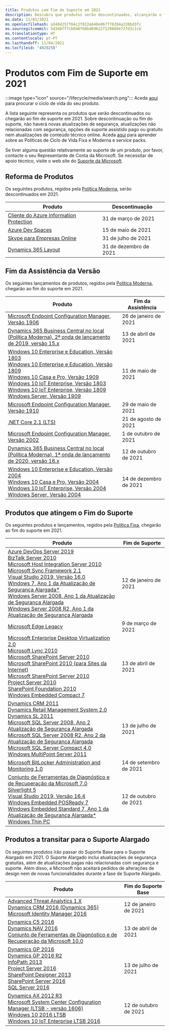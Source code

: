 ```yaml
---
title: Produtos com Fim do Suporte em 2021
description: Descubra que produtos serão descontinuados, alcançarão o fim de suporte ou passarão do suporte base para o suporte alargado em 2021.
ms.date: 11/03/2021
ms.openlocfilehash: a3404257f04c2f022e648e067f78204a220bd3fc
ms.sourcegitcommit: 5d340ff7cb048f68bd696227129860e72fd3c1cb
ms.translationtype: HT
ms.contentlocale: pt-PT
ms.lasthandoff: 11/04/2021
ms.locfileid: "4029258"
---
```

# <a name="products-ending-support-in-2021"></a>Produtos com Fim de Suporte em 2021

:::image type="icon" source="/lifecycle/media/search.png":::
Aceda [aqui](/lifecycle/products/) para procurar o ciclo de vida do seu produto.

A lista seguinte representa os produtos que serão descontinuados ou chegarão ao fim de suporte em 2021. Sobre descontinuação ou fim do suporte, não haverá novas atualizações de segurança, atualizações não relacionadas com segurança, opções de suporte assistido pago ou gratuito nem atualizações de conteúdo técnico online. Aceda [aqui](/lifecycle/overview/product-end-of-support-overview) para aprender sobre as Políticas de Ciclo de Vida Fixa e Moderna e service packs.

Se tiver alguma questão relativamente ao suporte de um produto, por favor, contacte o seu Representante de Conta da Microsoft. Se necessitar de apoio técnico, visite o web site do [Suporte da Microsoft](https://support.microsoft.com/contactus/?ws=support).

## <a name="product-retirements"></a>Reforma de Produtos

Os seguintes produtos, regidos pela [Política Moderna](/lifecycle/policies/modern), serão descontinuados em 2021.

| Produto | Descontinuação |
| --- | --- |
| [Cliente do Azure Information Protection](/lifecycle/products/azure-information-protection-client?branch=live)<br> | 31 de março de 2021 |
| [Azure Dev Spaces](/lifecycle/products/azure-dev-spaces?branch=live)<br> | 15 de maio de 2021 |
| [Skype para Empresas Online](/lifecycle/products/skype-for-business-online?branch=live)<br> | 31 de julho de 2021 |
| [Dynamics 365 Layout](/lifecycle/products/dynamics-365-layout?branch=live)<br> | 31 de dezembro de 2021 |


## <a name="release-end-of-servicing"></a>Fim da Assistência da Versão

Os seguintes lançamentos de produtos, regidos pela [Política Moderna](/lifecycle/policies/modern), chegarão ao fim do suporte em 2021.

| Produto | Fim da Assistência |
| --- | --- |
| [Microsoft Endpoint Configuration Manager, Versão 1906](/lifecycle/products/microsoft-endpoint-configuration-manager?branch=live)<br> | 26 de janeiro de 2021 |
| [Dynamics 365 Business Central no local (Política Moderna), 2ª onda de lançamento de 2019, versão 15.x](/lifecycle/products/dynamics-365-business-central-onpremises-modern-policy?branch=live)<br> | 13 de abril de 2021 |
| [Windows 10 Enterprise e Education, Versão 1803](/lifecycle/products/windows-10-enterprise-and-education?branch=live)<br>[Windows 10 Enterprise e Education, Versão 1809](/lifecycle/products/windows-10-enterprise-and-education?branch=live)<br>[Windows 10 Casa e Pro, Versão 1909](/lifecycle/products/windows-10-home-and-pro?branch=live)<br>[Windows 10 IoT Enterprise, Versão 1803](/lifecycle/products/windows-10-iot-enterprise?branch=live)<br>[Windows 10 IoT Enterprise, Versão 1809](/lifecycle/products/windows-10-iot-enterprise?branch=live)<br>[Windows Server, Versão 1909](/lifecycle/products/windows-server?branch=live)<br> | 11 de maio de 2021 |
| [Microsoft Endpoint Configuration Manager, Versão 1910](/lifecycle/products/microsoft-endpoint-configuration-manager?branch=live)<br> | 29 de maio de 2021 |
| [.NET Core 2.1 (LTS)](/lifecycle/products/microsoft-net-and-net-core?branch=live)<br> | 21 de agosto de 2021 |
| [Microsoft Endpoint Configuration Manager, Versão 2002](/lifecycle/products/microsoft-endpoint-configuration-manager?branch=live)<br> | 1 de outubro de 2021 |
| [Dynamics 365 Business Central no local (Política Moderna), 1ª onda de lançamento de 2020, versão 16.x](/lifecycle/products/dynamics-365-business-central-onpremises-modern-policy?branch=live)<br> | 12 de outubro de 2021 |
| [Windows 10 Enterprise e Education, Versão 2004](/lifecycle/products/windows-10-enterprise-and-education?branch=live)<br>[Windows 10 Casa e Pro, Versão 2004](/lifecycle/products/windows-10-home-and-pro?branch=live)<br>[Windows 10 IoT Enterprise, Versão 2004](/lifecycle/products/windows-10-iot-enterprise?branch=live)<br>[Windows Server, Versão 2004](/lifecycle/products/windows-server?branch=live)<br> | 14 de dezembro de 2021 |


## <a name="products-reaching-end-of-support"></a>Produtos que atingem o Fim do Suporte

Os seguintes produtos e lançamentos, regidos pela [Política Fixa](/lifecycle/policies/fixed), chegarão ao fim do suporte em 2021.

| Produto | Fim de Suporte |
| --- | --- |
| [Azure DevOps Server 2019](/lifecycle/products/azure-devops-server-2019?branch=live)<br>[BizTalk Server 2010](/lifecycle/products/biztalk-server-2010?branch=live)<br>[Microsoft Host Integration Server 2010](/lifecycle/products/microsoft-host-integration-server-2010?branch=live)<br>[Microsoft Sync Framework 2.1](/lifecycle/products/microsoft-sync-framework-21?branch=live)<br>[Visual Studio 2019, Versão 16.0](/lifecycle/products/visual-studio-2019?branch=live)<br>[Windows 7, Ano 1 da Atualização de Segurança Alargada*](/lifecycle/products/windows-7?branch=live)<br>[Windows Server 2008, Ano 1 da Atualização de Segurança Alargada](/lifecycle/products/windows-server-2008?branch=live)<br>[Windows Server 2008 R2, Ano 1 da Atualização de Segurança Alargada](/lifecycle/products/windows-server-2008-r2?branch=live)<br> | 12 de janeiro de 2021 |
| [Microsoft Edge Legacy](/lifecycle/products/microsoft-edge-legacy?branch=live)<br> | 9 de março de 2021 |
| [Microsoft Enterprise Desktop Virtualization 2.0](/lifecycle/products/microsoft-enterprise-desktop-virtualization-20?branch=live)<br>[Microsoft Lync 2010](/lifecycle/products/microsoft-lync-2010?branch=live)<br>[Microsoft SharePoint Server 2010](/lifecycle/products/microsoft-lync-server-2010?branch=live)<br>[Microsoft SharePoint 2010 (para Sites da Internet)](/lifecycle/products/microsoft-sharepoint-2010?branch=live)<br>[Microsoft SharePoint Server 2010](/lifecycle/products/microsoft-sharepoint-server-2010?branch=live)<br>[Project Server 2010](/lifecycle/products/project-server-2010?branch=live)<br>[SharePoint Foundation 2010](/lifecycle/products/sharepoint-foundation-2010?branch=live)<br>[Windows Embedded Compact 7](/lifecycle/products/windows-embedded-compact-7?branch=live)<br> | 13 de abril de 2021 |
| [Dynamics CRM 2011](/lifecycle/products/dynamics-crm-2011?branch=live)<br>[Dynamics Retail Management System 2.0](/lifecycle/products/dynamics-retail-management-system-20?branch=live)<br>[Dynamics SL 2011](/lifecycle/products/dynamics-sl-2011?branch=live)<br>[Microsoft SQL Server 2008, Ano 2 Atualização de Segurança Alargada](/lifecycle/products/microsoft-sql-server-2008?branch=live)<br>[Microsoft SQL Server 2008 R2, Ano 2 da Atualização de Segurança Alargada](/lifecycle/products/microsoft-sql-server-2008-r2?branch=live)<br>[Microsoft SQL Server Compact 4.0](/lifecycle/products/microsoft-sql-server-compact-40?branch=live)<br>[Windows MultiPoint Server 2011](/lifecycle/products/windows-multipoint-server-2011?branch=live)<br> | 13 de julho de 2021 |
| [Microsoft BitLocker Administration and Monitoring 1.0](/lifecycle/products/microsoft-bitlocker-administration-and-monitoring-10?branch=live)<br> | 14 de setembro de 2021 |
| [Conjunto de Ferramentas de Diagnóstico e de Recuperação da Microsoft 7.0](/lifecycle/products/microsoft-diagnostics-and-recovery-toolset-70?branch=live)<br>[Silverlight 5](/lifecycle/products/silverlight-5?branch=live)<br>[Visual Studio 2019, Versão 16.4](/lifecycle/products/visual-studio-2019?branch=live)<br>[Windows Embedded POSReady 7](/lifecycle/products/windows-embedded-posready-7?branch=live)<br>[Windows Embedded Standard 7, Ano 1 da Atualização de Segurança Alargada*](/lifecycle/products/windows-embedded-standard-7?branch=live)<br>[Windows Thin PC](/lifecycle/products/windows-thin-pc?branch=live)<br> | 12 de outubro de 2021 |


## <a name="products-moving-to-extended-support"></a>Produtos a transitar para o Suporte Alargado

Os seguintes produtos irão passar do Suporte Base para o Suporte Alargado em 2021. O Suporte Alargado inclui atualizações de segurança gratuitas, além de atualizações pagas não relacionadas com segurança e suporte. Além disso, a Microsoft não aceitará pedidos de alterações de design nem de novas funcionalidades durante a fase de Suporte Alargado.

| Produto | Fim do Suporte Base |
| --- | --- |
| [Advanced Threat Analytics 1.X](/lifecycle/products/advanced-threat-analytics-1x?branch=live)<br>[Dynamics CRM 2016 (Dynamics 365)](/lifecycle/products/dynamics-crm-2016-dynamics-365?branch=live)<br>[Microsoft Identity Manager 2016](/lifecycle/products/microsoft-identity-manager-2016?branch=live)<br> | 12 de janeiro de 2021 |
| [Dynamics C5 2016](/lifecycle/products/dynamics-c5-2016?branch=live)<br>[Dynamics NAV 2016](/lifecycle/products/dynamics-nav-2016?branch=live)<br>[Conjunto de Ferramentas de Diagnóstico e de Recuperação da Microsoft 10.0](/lifecycle/products/microsoft-diagnostics-and-recovery-toolset-100?branch=live)<br> | 13 de abril de 2021 |
| [Dynamics GP 2016](/lifecycle/products/dynamics-gp-2016?branch=live)<br>[Dynamics GP 2016 R2](/lifecycle/products/dynamics-gp-2016-r2?branch=live)<br>[InfoPath 2013](/lifecycle/products/infopath-2013?branch=live)<br>[Project Server 2016](/lifecycle/products/project-server-2016?branch=live)<br>[SharePoint Designer 2013](/lifecycle/products/sharepoint-designer-2013?branch=live)<br>[SharePoint Server 2016](/lifecycle/products/sharepoint-server-2016?branch=live)<br>[SQL Server 2016](/lifecycle/products/sql-server-2016?branch=live)<br> | 13 de julho de 2021 |
| [Dynamics AX 2012 R3](/lifecycle/products/dynamics-ax-2012-r3?branch=live)<br>[Microsoft System Center Configuration Manager (LTSB - versão 1606)](/lifecycle/products/microsoft-system-center-configuration-manager-ltsb-version-1606?branch=live)<br>[Windows 10 2016 LTSB](/lifecycle/products/windows-10-2016-ltsb?branch=live)<br>[Windows 10 IoT Enterprise LTSB 2016](/lifecycle/products/windows-10-iot-enterprise-ltsb-2016?branch=live)<br> | 12 de outubro de 2021 |
